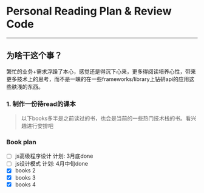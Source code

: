 # Personal Reading Plan & Review Code

------
## 为啥干这个事？

繁忙的业务+需求浮躁了本心，感觉还是得沉下心来，更多得阅读培养心性，带来更多技术上的思考，而不是一昧的在一些frameworks/library上钻研api的应用这些肤浅的东西。

### 1. 制作一份待read的课本
> 以下books多半是之前读过的书，也会是当前的一些热门技术栈的书。看兴趣进行安排吧

### Book plan
- [ ] js高级程序设计 计划: 3月底done
- [ ] js设计模式 计划: 4月中旬done
- [x] books 2
- [x] books 3
- [x] books 4